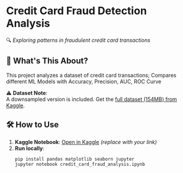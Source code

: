 # Credit Card Fraud Detection Analysis  
🔍 _Exploring patterns in fraudulent credit card transactions_  

## 📌 What's This About?  
This project analyzes a dataset of credit card transactions; Compares different ML Models with Accuracy, Precision, AUC, ROC Curve  

⚠ **Dataset Note**:  
A downsampled version is included. Get the [full dataset (154MB) from Kaggle](https://www.kaggle.com/datasets/mlg-ulb/creditcardfraud).

## 🛠 How to Use  
1. **Kaggle Notebook**: [Open in Kaggle](#) *(replace with your link)*  
2. **Run locally**:  
   ```bash
   pip install pandas matplotlib seaborn jupyter
   jupyter notebook credit_card_fraud_analysis.ipynb
